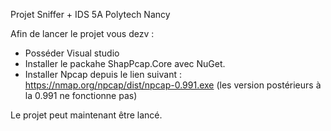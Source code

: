 Projet Sniffer + IDS 5A Polytech Nancy

Afin de lancer le projet vous dezv :
- Posséder Visual studio
- Installer le packahe ShapPcap.Core avec NuGet.
- Installer Npcap depuis le lien suivant : https://nmap.org/npcap/dist/npcap-0.991.exe (les version postérieurs à la 0.991 ne fonctionne pas)

Le projet peut maintenant être lancé.
